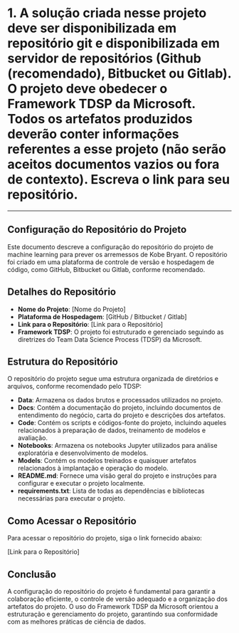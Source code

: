 # 1. A solução criada nesse projeto deve ser disponibilizada em repositório git e disponibilizada em servidor de repositórios (Github (recomendado), Bitbucket ou Gitlab). O projeto deve obedecer o Framework TDSP da Microsoft. Todos os artefatos produzidos deverão conter informações referentes a esse projeto (não serão aceitos documentos vazios ou fora de contexto). Escreva o link para seu repositório. 
---
## Configuração do Repositório do Projeto

Este documento descreve a configuração do repositório do projeto de machine learning para prever os arremessos de Kobe Bryant. O repositório foi criado em uma plataforma de controle de versão e hospedagem de código, como GitHub, Bitbucket ou Gitlab, conforme recomendado.

## Detalhes do Repositório

- **Nome do Projeto**: [Nome do Projeto]
- **Plataforma de Hospedagem**: [GitHub / Bitbucket / Gitlab]
- **Link para o Repositório**: [Link para o Repositório]
- **Framework TDSP**: O projeto foi estruturado e gerenciado seguindo as diretrizes do Team Data Science Process (TDSP) da Microsoft.

## Estrutura do Repositório

O repositório do projeto segue uma estrutura organizada de diretórios e arquivos, conforme recomendado pelo TDSP:

- **Data**: Armazena os dados brutos e processados utilizados no projeto.
- **Docs**: Contém a documentação do projeto, incluindo documentos de entendimento do negócio, carta do projeto e descrições dos artefatos.
- **Code**: Contém os scripts e códigos-fonte do projeto, incluindo aqueles relacionados à preparação de dados, treinamento de modelos e avaliação.
- **Notebooks**: Armazena os notebooks Jupyter utilizados para análise exploratória e desenvolvimento de modelos.
- **Models**: Contém os modelos treinados e quaisquer artefatos relacionados à implantação e operação do modelo.
- **README.md**: Fornece uma visão geral do projeto e instruções para configurar e executar o projeto localmente.
- **requirements.txt**: Lista de todas as dependências e bibliotecas necessárias para executar o projeto.

## Como Acessar o Repositório

Para acessar o repositório do projeto, siga o link fornecido abaixo:

[Link para o Repositório]

## Conclusão

A configuração do repositório do projeto é fundamental para garantir a colaboração eficiente, o controle de versão adequado e a organização dos artefatos do projeto. O uso do Framework TDSP da Microsoft orientou a estruturação e gerenciamento do projeto, garantindo sua conformidade com as melhores práticas de ciência de dados.
